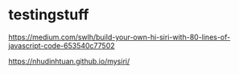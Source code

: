 # testingstuff

https://medium.com/swlh/build-your-own-hi-siri-with-80-lines-of-javascript-code-653540c77502

https://nhudinhtuan.github.io/mysiri/
